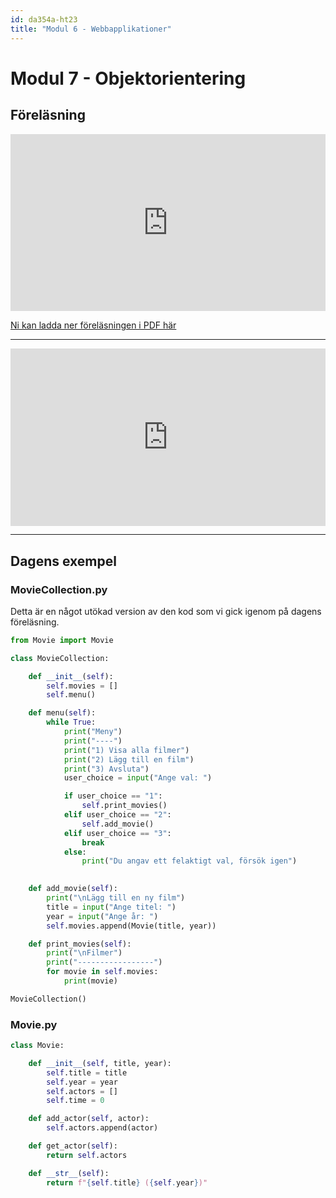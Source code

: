 ```yaml
---
id: da354a-ht23
title: "Modul 6 - Webbapplikationer"
---
```


# Modul 7 - Objektorientering

## Föreläsning

<div class="frame">
    <div style="left: 0; width: 100%; height: 0; position: relative; padding-bottom: 56.1972%;"><iframe src="https://speakerdeck.com/player/61b652078b074fe2867e8dafc3875a19" style="top: 0; left: 0; width: 100%; height: 100%; position: absolute; border: 0;" allowfullscreen scrolling="no" allow="encrypted-media;"></iframe></div>
</div>

[Ni kan ladda ner föreläsningen i PDF här](../pdf/lecture.pdf)

---


<div class="video-frame">
    <div style="left: 0; width: 100%; height: 0; position: relative; padding-bottom: 56.25%;"><iframe src="https://www.youtube.com/embed/fnxHLnkCXSg?rel=0" style="top: 0; left: 0; width: 100%; height: 100%; position: absolute; border: 0;" allowfullscreen scrolling="no" allow="accelerometer; clipboard-write; encrypted-media; gyroscope; picture-in-picture;"></iframe></div>
</div>

---

## Dagens exempel

### MovieCollection.py

Detta är en något utökad version av den kod som vi gick igenom på dagens föreläsning.

```python
from Movie import Movie

class MovieCollection:

    def __init__(self):
        self.movies = []
        self.menu()

    def menu(self):
        while True:
            print("Meny")
            print("----")
            print("1) Visa alla filmer")
            print("2) Lägg till en film")
            print("3) Avsluta")
            user_choice = input("Ange val: ")

            if user_choice == "1":
                self.print_movies()
            elif user_choice == "2":
                self.add_movie()
            elif user_choice == "3":
                break
            else:
                print("Du angav ett felaktigt val, försök igen")
        

    def add_movie(self):
        print("\nLägg till en ny film")
        title = input("Ange titel: ")
        year = input("Ange år: ")
        self.movies.append(Movie(title, year))

    def print_movies(self):
        print("\nFilmer")
        print("-----------------")
        for movie in self.movies:
            print(movie)

MovieCollection()
```

### Movie.py

```python
class Movie:

    def __init__(self, title, year):
        self.title = title
        self.year = year
        self.actors = []
        self.time = 0

    def add_actor(self, actor):
        self.actors.append(actor)

    def get_actor(self):
        return self.actors

    def __str__(self):
        return f"{self.title} ({self.year})"
```